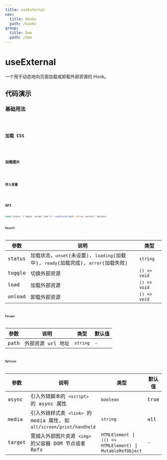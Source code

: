 ```yaml
---
title: useExternal
nav:
  title: Hooks
  path: /hooks
group:
  title: Dom
  path: /dom
---
```


# useExternal

一个用于动态地向页面加载或卸载外部资源的 Hook。

## 代码演示

### 基础用法

<code src="./demo/demo1.tsx" />

### 加载 CSS

<code src="./demo/demo2.tsx" />

### 加载图片

<code src="./demo/demo3.tsx" />

### 传入变量

<code src="./demo/demo4.tsx" />

## API

```typescript
const [status, { toggle, unload, load }] = useExternal(path: string, options?: Options);
```

### Result

| 参数    | 说明         | 类型                                                 |
|---------|--------------|------------------------------------------------------|
| status  | 加载状态，`unset`(未设置), `loading`(加载中), `ready`(加载完成), `error`(加载失败) | `string` |
| toggle  | 切换外部资源 | `() => void`  |
| load    | 加载外部资源 | `() => void` |
| unload  | 卸载外部资源 | `() => void` |

### Params

| 参数     | 说明                                  | 类型     | 默认值 |
|------------|----------------------------------------------|----------|---------|
| path       | 外部资源 url 地址                             | `string` | -       |

### Options

| 参数     | 说明                                  | 类型     | 默认值 |
|------------|----------------------------------------------|----------|---------|
| async | 引入外链脚本的 `<script>` 的 async 属性 | `boolean` | true       |
| media | 引入外链样式表 `<link>` 的 media 属性, 如 `all`/`screen`/`print`/`handheld` | `string` | all       |
| target | 需插入外部图片资源 `<img>` 的父容器 DOM 节点或者 Refs  | `HTMLElement` \| `(() => HTMLElement)` \| `MutableRefObject` | -      |

